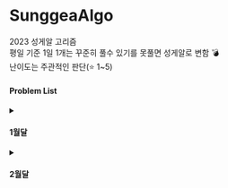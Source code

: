 # SunggeaAlgo
2023 성게알 고리즘 <br>
평일 기준 1일 1개는 꾸준히 풀수 있기를 못풀면 성게알로 변함 💣 <br>
난이도는 주관적인 판단(⭐ 1~5) <br>
#### Problem List
<details>
  <summary><h4>1월달</h4></summary>
<div markdown="1">

| 날짜 | 번호                                             | 문제                | 분류 |난이도|풀이 |
| ---- | ------------------------------------------------ | ------------------| --------|---|---- |
| 0102 | [bj1241](https://www.acmicpc.net/problem/16234)|인구 이동|  BFS,DFS |⭐⭐⭐|[🏃‍](202301/0102/bj16234_인구이동.md)  |
| 0103 | [bj7785](https://www.acmicpc.net/problem/7785)|회사에 있는 사람| 문자열|⭐|[👨‍💼](202301/0103/bj7785_회사에있는사람.md) |
| 0103 | [bj1181](https://www.acmicpc.net/problem/1181)|단어 정렬| 문자열|⭐|[🔤](202301/0103/bj1181_단어정렬.md) |
| 0103 | [bj21609](https://www.acmicpc.net/problem/21609)|상어중학교|탐색, 구현, 시물레이션|⭐⭐⭐⭐|[🦈](202301/0103/bj21609_상어중학교.md) |
| 0103 | [bj16236](https://www.acmicpc.net/problem/16236)|아기상어|탐색, 구현, 시물레이션|⭐⭐⭐|[👶](202301/0103/bj16236_아기상어.md) |
| 0103 | [bj14716](https://www.acmicpc.net/problem/16236)|현수막|BFS,DFS|⭐|[🏁](202301/0103/bj14716_현수막.md) |
| 0104 | [bj14716](https://www.acmicpc.net/problem/16236)|마법사 상어와 비바라기|구현, 시물레이션|⭐⭐|[🌧](202301/0104/bj21610_마법사상어와비바라기.md) |
| 0104 | [bj1543](https://www.acmicpc.net/problem/1543)|문서 검색|문자열|⭐|[🆎](202301/0104/bj1543_문서검색.md) |
| 0104 | [bj1764](https://www.acmicpc.net/problem/1764)|듣보잡|문자열|⭐|[❓](202301/0104/bj1764_듣보잡.md) |
| 0105 | [bj1920](https://www.acmicpc.net/problem/1920)|수찾기|이분탐색|⭐|[1️⃣](202301/0105/bj1920_수찾기.md) |
| 0105 | [bj10816](https://www.acmicpc.net/problem/10816)|숫자카드2|이분탐색|⭐⭐|[2️⃣](202301/0105/bj10816_숫자카드2.md) |
| 0106 | [bj1245](https://www.acmicpc.net/problem/1245)|농장 관리|BFS,DFS|⭐⭐|[🌾](202301/0106/bj1245_농장관리.md) |
| 0107 | [bj11656](https://www.acmicpc.net/problem/11656)|접미사 배열|문자열|⭐|[🔚](202301/0107/bj11656_.md) |
| 0110 | [bj9935](https://www.acmicpc.net/problem/9935)|문자열 폭발|문자열|⭐⭐⭐|[💥](202301/0110/bj9935_문자열폭발.md) |
| 0114 | [bj1759](https://www.acmicpc.net/problem/1759)|암호만들기|백트래킹|⭐⭐|[❓](202301/0114/bj1759_암호만들기.md) |
| 0116 | [bj2023](https://www.acmicpc.net/problem/2023)|신기한소수|백트래킹|⭐⭐|[✨](202301/0116/bj2023_신기한소수.md) |
| 0118 | [bj22251](https://www.acmicpc.net/problem/22251)|빌런호석|구현, 브루트포스|⭐⭐⭐|[👿](202301/0118/bj22251_빌런호석.md) |
| 0120 | [bj19238](https://www.acmicpc.net/problem/19238)|스타트택시|구현, 시물레이션|⭐⭐⭐|[🚕](202301/0120/bj19238_스타트택시.md) |
| 0120 | [bj2503](https://www.acmicpc.net/problem/2503)|숫자야구|구현, 브루트포스|⭐⭐|[⚾](202301/0120/bj2503_숫자야구.md) |
| 0122 | [bj2490](https://www.acmicpc.net/problem/2490)|윷놀이|구현|⭐|[🥖](202301/0122/bj2490_윷놀이.md) |
| 0126 | [bj20057](https://www.acmicpc.net/problem/20057)|마법사상어와토네이도|구현|⭐⭐⭐⭐|[🌀](202301/0126/bj20057_마법사상어와토네이도.md) |
| 0127 | [bj17140](https://www.acmicpc.net/problem/17140)|이차원 배열과 연산|구현|⭐⭐⭐|[🔢](202301/0127/bj17140_이차원배열과연산.md) |
| 0127 | [bj2941](https://www.acmicpc.net/problem/2941)|크로아티아 알파벳|문자열|⭐⭐|[©](202301/0127/bj2941_크로아티아알파벳.md) |
| 0129 | [bj17609](https://www.acmicpc.net/problem/17609)|회문|문자열|⭐⭐⭐|[🆘](202301/0129/bj17609_회문.md) |
| 0130 | [bj17413](https://www.acmicpc.net/problem/17413)|단어뒤집기2|문자열|⭐⭐|[🔄](202301/0130/bj17413_단어뒤집기2.md) |

</div>
</details>
<details>
  <summary><h4>2월달</h4></summary>
<div markdown="2">

| 날짜 | 번호                                             | 문제                | 분류 |난이도|풀이 |
| ---- | ------------------------------------------------ | ------------------| --------|---|---- |
| 0201 | [programmers Lv2](https://school.programmers.co.kr/learn/courses/30/lessons/42583)|다리를지나는트럭|스택/큐|⭐⭐|[🚚](202302/0201/pg_다리를지나는트럭.md) |
| 0203 | [bj1283](https://www.acmicpc.net/problem/1283)|단축키지정|문자열|⭐⭐|[🔠](202302/0203/bj1283_단축키지정.md) |
| 0204 | [bj16939](https://www.acmicpc.net/problem/16939)|2*2*2큐브|구현|⭐⭐|[2️⃣](202302/0204/bj16939_2x2x2큐브.md) |
| 0205 | [bj15661](https://www.acmicpc.net/problem/15661)|링크와스타트|백트래킹|⭐⭐⭐|[🧑](202302/0205/bj15661_링크와스타트.md) |
| 0206 | [bj17143](https://www.acmicpc.net/problem/17143)|낚시왕|구현|⭐⭐⭐⭐⭐|[🎣](202302/0206/bj16939_낚시왕.md) |
| 0207 | [bj16987](https://www.acmicpc.net/problem/16987)|계란으로계란치기|백트래킹|⭐⭐|[🍳](202302/0207/bj16987_계란으로계란치기.md) |
| 0208 | [bj1012](https://www.acmicpc.net/problem/1012)|유기농배추|BFS,DFS|⭐|[🥬](202302/0208/bj1012_유기농배추.md) |
| 0209 | [bj1463](https://www.acmicpc.net/problem/1463)|1로만들기2|DP|⭐⭐|[1️⃣](202302/0209/bj1463_1로만들기2.md) |
| 0209 | [bj16943](https://www.acmicpc.net/problem/16943)|숫자재배치|백트래킹|⭐⭐|[💫](202302/0209/bj16943_숫자재배치.md) |
| 0210 | [bj2140](https://www.acmicpc.net/problem/2140)|지뢰찾기|구현, 그리디|⭐⭐|[💥](202302/0210/bj2140_지뢰찾기.md) |
| 0211 | [bj2589](https://www.acmicpc.net/problem/2589)|보물섬|브루트포스, BFS|⭐⭐|[👑](202302/0211/bj2589_보물섬.md) |
| 0211 | [bj19942](https://www.acmicpc.net/problem/19942)|다이어트|브루트포스, 백트래킹|⭐⭐⭐|[🏃‍♂️](202302/0211/bj19942_다이어트.md) |
| 0211 | [bj2922](https://www.acmicpc.net/problem/2922)|즐거운단어|브루트포스, 백트래킹|⭐⭐⭐|[😄](202302/0211/bj2922_즐거운단어.md) |
| 0212 | [bj16938](https://www.acmicpc.net/problem/16938)|캠프준비|브루트포스, 백트래킹|⭐⭐|[🔥](202302/0212/bj16938_캠프준비.md) |
| 0213 | [bj16938](https://www.acmicpc.net/problem/16938)|소수인팰린드롬|수학, 문자열|⭐⭐⭐|[🆘](202302/0213/bj1990_소수인팰린드롬.md) |
| 0213 | [bj18429](https://www.acmicpc.net/problem/18429)|근손실|브루트포스, 백트래킹|⭐|[🦾](202302/0213/bj18429_근손실.md) |
| 0214 | [bj14940](https://www.acmicpc.net/problem/14940)|쉬운최단거리|BFS|⭐|[😋](202302/0214/bj14940_쉬운최단거리.md) |
| 0215 | [bj5052](https://www.acmicpc.net/problem/5052)|전화번호 목록|문자열|⭐⭐⭐|[☎](202302/0215/bj5052_전화번호목록.md) |
| 0215 | [bj13417](https://www.acmicpc.net/problem/13417)|카드문자열|문자열|⭐⭐|[🃏](202302/0215/bj13417_카드문자열.md) |
| 0216 | [pg72411](https://school.programmers.co.kr/learn/courses/30/lessons/72411)|메뉴리뉴얼|구현|⭐⭐⭐|[💫](202302/0216/pg72411_메뉴리뉴얼.md) |
| 0217 | [bj9207](https://www.acmicpc.net/problem/9207)|페그 솔리테어|브루트포스, 백트래킹|⭐⭐⭐|[🕹](202302/0217/bj9207_페그솔리테어.md) |
| 0225 | [bj15683](https://www.acmicpc.net/problem/15683)|감시|브루트포스, 시물레이션|⭐⭐⭐⭐|[🎥](202302/0225/bj15683_.md) |

</div>
</details>



</div>

